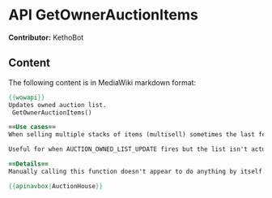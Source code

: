# API GetOwnerAuctionItems

**Contributor:** KethoBot

## Content

The following content is in MediaWiki markdown format:

```mediawiki
{{wowapi}}
Updates owned auction list.
 GetOwnerAuctionItems()

==Use cases==
When selling multiple stacks of items (multisell) sometimes the last few stacks get posted without a subsequent list update.

Useful for when AUCTION_OWNED_LIST_UPDATE fires but the list isn't actually updated until you switch to the tab.

==Details==
Manually calling this function doesn't appear to do anything by itself. Having an event handler registered for the event, calling it shortly after an auction is posted or calling it in an OnShow handler can make it work.

{{apinavbox|AuctionHouse}}
```